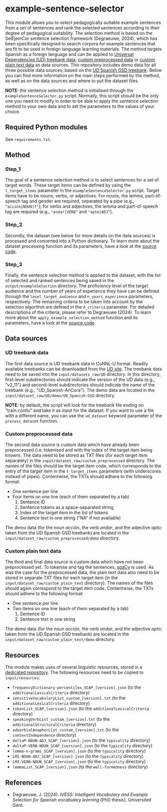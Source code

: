 # example-sentence-selector
This module allows you to select pedagogically suitable example sentences from a set of sentences and rank the selected sentences according to their degree of pedagogical suitability. The selection method is based on the SelEjemCor sentence selection framework (Degraeuwe, 2024), which has been specifically designed to search corpora for example sentences that are fit to be used in foreign language learning materials. The method targets Spanish as a foreign language and can be applied to [Universal Dependencies (UD) treebank data](#ud-treebank-data), [custom preprocessed data](#custom-preprocessed-data) or [custom plain text data](#custom-plain-text-data) as data sources. This repository includes demo data for all three possible data sources, based on the [UD Spanish GSD treebank](https://universaldependencies.org/treebanks/es_gsd/index.html). Below you can find more information on the main steps performed by the method, as well as on the data sources and where to put the dataset files. 

**NOTE**: the sentence selection method is initialised through the ``exampleSentenceSelector.py`` script. Normally, this script should be the only one you need to modify in order to be able to apply the sentence selection method to your own data and to set the parameters to the values of your choice.

## Required Python modules
See ``requirements.txt``.

## Method
### Step_1
The goal of a sentence selection method is to select sentences for a set of target words. These target items can be defined by using the ``l_target_items`` parameter in the ``exampleSentenceSelector.py`` script. Target items have to be nouns, verbs, or adjectives. For nouns, the lemma, part-of-speech tag and gender are required, separated by a pipe (e.g., ``"acción|NOUN|f"``); for verbs and adjectives, the lemma and part-of-speech tag are required (e.g., ``"andar|VERB"`` and ``"apto|ADJ"``).

### Step_2
Secondly, the dataset (see below for more details on the data sources) is processed and converted into a Python dictionary. To learn more about the dataset processing function and its parameters, have a look at the [source code](https://github.com/JasperD-UGent/example-sentence-selector/blob/7dba19a019d70559f16713685a7b09ecc67f353c/exampleSentenceSelector_defs.py#L34).

### Step_3
Finally, the sentence selection method is applied to the dataset, with the list of selected and ranked sentences being saved in the ``output/exampleSelection`` directory. The proficiency level of the target audience and the number of years of experience they have can be defined through the ``level_target_audience`` and ``n_years_experience`` parameters, respectively. The remaining criteria to be taken into account by the selection algorithm are defined in the ``d_criteria`` parameter. For detailed descriptions of the criteria, please refer to Degraeuwe (2024). To learn more about the ``apply_example_selection_method`` function and its parameters, have a look at the [source code](https://github.com/JasperD-UGent/example-sentence-selector/blob/7dba19a019d70559f16713685a7b09ecc67f353c/exampleSentenceSelector_defs.py#L180).

## Data sources
### UD treebank data
The first data source is UD treebank data in CoNNL-U format. Readily available treebanks can be downloaded from the [UD site](https://universaldependencies.org/#download). The treebank data need to be saved into the ``input/datasets_raw/UD`` directory. In this directory, first-level subdirectories should indicate the version of the UD data (e.g., "v2_11") and second-level subdirectories should indicate the name of the treebank (e.g., "UD_Spanish-AnCora"). The demo data are located in the ``input/dataset_raw/UD/demo/UD_Spanish-GSD`` directory.

**NOTE**: by default, the script will look for the treebank file ending on "train.conllu" and take it as input for the dataset. If you want to use a file with a different name, you can use the ``ud_dataset`` keyword parameter of the ``process_dataset`` function.

### Custom preprocessed data
The second data source is custom data which have already been preprocessed (i.e. tokenised and with the index of the target item being known). The data need to be stored as TXT files (for each target item separately) in the ``input/dataset_raw/custom_preprocessed`` directory. The names of the files should be the target item code, which corresponds to the entry of the target item in the ``l_target_items`` parameters (with underscores instead of pipes). Contentwise, the TXTs should adhere to the following format:
- One sentence per line
- Four items on one line (each of them separated by a tab)
  1. Sentence ID 
  2. Sentence tokens as a space-separated string 
  3. Index of the target item in the list of tokens 
  4. Sentence text in one string ("NA" if not available)

The demo data (for the noun *acción*, the verb *andar*, and the adjective *apto*; taken from the UD Spanish GSD treebank) are located in the ``input/dataset_raw/custom_preprocessed/demo`` directory.

### Custom plain text data
The third and final data source is custom data which have not been preprocessed yet. To tokenise and tag the sentences, [spaCy](https://spacy.io/) is used. As was the case for the preprocessed data, the plain text data also need to be stored in separate TXT files for each target item (in the ``input/dataset_raw/custom_plain_text`` directory). The names of the files should again correspond to the target item code. Contentwise, the TXTs should adhere to the following format:
- One sentence per line
- Two items on one line (each of them separated by a tab)
  1. Sentence ID
  2. Sentence text in one string

The demo data (for the noun *acción*, the verb *andar*, and the adjective *apto*; taken from the UD Spanish GSD treebank) are located in the ``input/dataset_raw/custom_plain_text/demo`` directory.

## Resources
The module makes uses of several linguistic resources, stored in a [dedicated repository](https://github.com/JasperD-UGent/resources). The following resources need to be copied to ``input/resources``:
- ``frequencyDictionary-percentiles_SCAP_[version].json`` (to the ``additionalLexicalCriteria`` directory)
- ``sensitiveVocabularyList_custom_[version].txt`` (to the ``additionalLexicalCriteria`` directory)
- ``tokenList_SCAP_[version].json`` (to the ``additionalLexicalCriteria`` directory)
- ``speakingVerbList_custom_[version].txt`` (to the ``additionalStructuralCriteria`` directory)
- ``adverbialAnaphorList_custom_[version].txt`` (to the ``contextIndependence`` directory)
- ``deltaP-NOUN-ADJ_SCAP_[version].json`` (to the ``typicality`` directory)
- ``deltaP-VERB-NOUN_SCAP_[version].json`` (to the ``typicality`` directory)
- ``lemma-n-grams_SCAP_[version].json`` (to the ``typicality`` directory)
- ``LMI-NOUN-ADJ_SCAP_[version].json`` (to the ``typicality`` directory)
- ``LMI-VERB-NOUN_SCAP_[version].json`` (to the ``typicality`` directory)
- ``lemmaList_SCAP_[version].json`` (to the ``well-formedness`` directory)

## References
- Degraeuwe, J. (2024). *IVESS: Intelligent Vocabulary and Example Selection for Spanish vocabulary learning* [PhD thesis]. Universiteit Gent.
